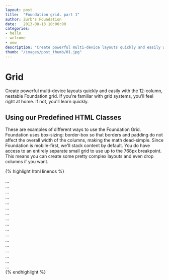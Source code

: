 ```yaml
---
layout: post
title:  "Foundation grid. part 1"
author: Zurb's Foundation
date:   2013-08-13 10:00:00
categories:
- hello
- welcome
- new
description: "Create powerful multi-device layouts quickly and easily with the 12-column, nestable Foundation grid. If you're familiar with grid systems, you'll feel right at home. If not, you'll learn quickly."
thumb: "/images/post_thumb/01.jpg"
---
```


# Grid

Create powerful multi-device layouts quickly and easily with the 12-column, nestable Foundation grid. If you're familiar with grid systems, you'll feel right at home. If not, you'll learn quickly.

## Using our Predefined HTML Classes

These are examples of different ways to use the Foundation Grid. Foundation uses box-sizing: border-box so that borders and padding do not affect the overall width of the columns, making the math dead-simple. Since Foundation is mobile-first, we'll stack content by default. You do have access to an entirely separate small grid to use up to the 768px breakpoint. This means you can create some pretty complex layouts and even drop columns if you want.

{% highlight html linenos %}
<div class="row">
  <div class="small-2 large-4 columns">...</div>
  <div class="small-4 large-4 columns">...</div>
  <div class="small-6 large-4 columns">...</div>
</div>
<div class="row">
  <div class="large-3 columns">...</div>
  <div class="large-6 columns">...</div>
  <div class="large-3 columns">...</div>
</div>
<div class="row">
  <div class="small-6 large-2 columns">...</div>
  <div class="small-6 large-8 columns">...</div>
  <div class="small-12 large-2 columns">...</div>
</div>
<div class="row">
  <div class="small-3 columns">...</div>
  <div class="small-9 columns">...</div>
</div>
<div class="row">
  <div class="large-4 columns">...</div>
  <div class="large-8 columns">...</div>
</div>
<div class="row">
  <div class="small-6 large-5 columns">...</div>
  <div class="small-6 large-7 columns">...</div>
</div>
<div class="row">
  <div class="large-6 columns">...</div>
  <div class="large-6 columns">...</div>
</div>
{% endhighlight %}
